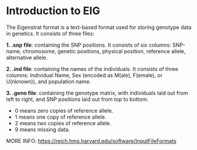 # Introduction to EIG

The Eigenstrat format is a text-based format used for storing genotype data in genetics. It consists of three files:

**1. .snp file**: containing the SNP positions. It consists of six columns: SNP-name, chromosome, genetic positions, physical position, reference allele, alternative allele.

**2. .ind file**: containing the names of the individuals. It consists of three columns: Individual Name, Sex (encoded as M(ale), F(emale), or U(nknown)), and population name.

**3. .geno file**: containing the genotype matrix, with individuals laid out from left to right, and SNP positions laid out from top to bottom.
-   0 means zero copies of reference allele.
-   1 means one copy of reference allele.
-   2 means two copies of reference allele.
-   9 means missing data.

MORE INFO: https://reich.hms.harvard.edu/software/InputFileFormats

